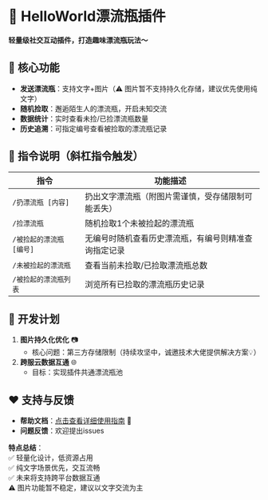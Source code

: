 
# 🚀 HelloWorld漂流瓶插件  
**轻量级社交互动插件，打造趣味漂流瓶玩法～**  


## 📩 核心功能  
- **发送漂流瓶**：支持文字+图片（⚠️ 图片暂不支持持久化存储，建议优先使用纯文字）  
- **随机捡取**：邂逅陌生人的漂流瓶，开启未知交流  
- **数据统计**：实时查看未捡/已捡漂流瓶数量  
- **历史追溯**：可指定编号查看被捡取的漂流瓶记录  


## 📌 指令说明（斜杠指令触发）  
| 指令                | 功能描述                                                                 |  
|---------------------|--------------------------------------------------------------------------|  
| `/扔漂流瓶 [内容]`   | 扔出文字漂流瓶（附图片需谨慎，受存储限制可能丢失）                     |  
| `/捡漂流瓶`          | 随机捡取1个未被捡起的漂流瓶                                             |  
| `/被捡起的漂流瓶 [编号]` | 无编号时随机查看历史漂流瓶，有编号则精准查询指定记录                  |  
| `/未被捡起的漂流瓶`  | 查看当前未捡取/已捡取漂流瓶总数                                         |  
| `/被捡起的漂流瓶列表`| 浏览所有已捡取的漂流瓶历史记录                                          |  


## 🚧 开发计划  
1. **图片持久化优化** 📷  
   - 核心问题：第三方存储限制（持续攻坚中，诚邀技术大佬提供解决方案💡）  
2. **跨服云数据互通** 🌐  
   - 目标：实现插件共通漂流瓶池


## ❤️ 支持与反馈  
- **帮助文档**：[点击查看详细使用指南](https://astrbot.app) 🔗  
- **问题反馈**：欢迎提出issues

 

**特点总结**：  
✅ 轻量化设计，低资源占用  
✅ 纯文字场景优先，交互流畅  
✅ 未来将支持跨平台数据互通  
⚠️ 图片功能暂不稳定，建议以文字交流为主  